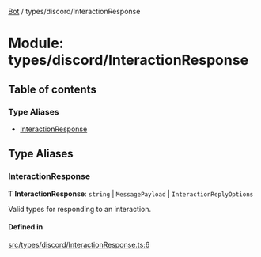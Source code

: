 [Bot](../README.md) / types/discord/InteractionResponse

# Module: types/discord/InteractionResponse

## Table of contents

### Type Aliases

- [InteractionResponse](types_discord_InteractionResponse.md#interactionresponse)

## Type Aliases

### InteractionResponse

Ƭ **InteractionResponse**: `string` \| `MessagePayload` \| `InteractionReplyOptions`

Valid types for responding to an interaction.

#### Defined in

[src/types/discord/InteractionResponse.ts:6](https://github.com/Norviah/bot/blob/3146ef8/src/types/discord/InteractionResponse.ts#L6)
